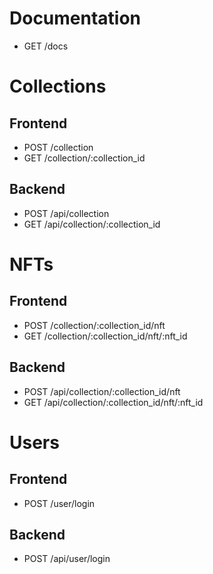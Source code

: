 # Documentation
- GET     /docs

# Collections
## Frontend
- POST    /collection
- GET     /collection/:collection_id
## Backend
- POST    /api/collection
- GET     /api/collection/:collection_id

# NFTs
## Frontend
- POST    /collection/:collection_id/nft
- GET     /collection/:collection_id/nft/:nft_id
## Backend
- POST    /api/collection/:collection_id/nft
- GET     /api/collection/:collection_id/nft/:nft_id

# Users
## Frontend
- POST    /user/login
## Backend
- POST    /api/user/login
